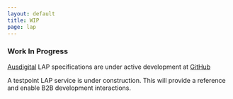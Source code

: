 ```yaml
---
layout: default
title: WIP
page: lap
---
```

### Work In Progress

[Ausdigital](http://ausdigital.org) LAP specifications are under active development at [GitHub](https://github.com/ausdigital/ausdigital-tap)

A testpoint LAP service is under construction. This will provide a reference and enable B2B development interactions.
